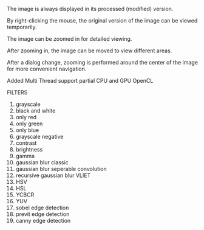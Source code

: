 The image is always displayed in its processed (modified) version.

By right-clicking the mouse, the original version of the image can be viewed temporarily.

The image can be zoomed in for detailed viewing.

After zooming in, the image can be moved to view different areas.

After a dialog change, zooming is performed around the center of the image for more convenient navigation.

Added Multi Thread support partial CPU and GPU OpenCL

FILTERS
1. grayscale
2. black and white
3. only red
4. only green
5. only blue
6. grayscale negative
7. contrast
8. brightness
9. gamma
10. gaussian blur classic
11. gaussian blur seperable convolution
12. recursive gaussian blur VLIET
13. HSV
14. HSL
15. YCBCR
16. YUV
17. sobel edge detection
18. previt edge detection
19. canny edge detection 


